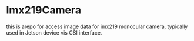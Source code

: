 # Imx219Camera
this is arepo for access image data for imx219 monocular camera, typically used in Jetson device vis CSI interface.
